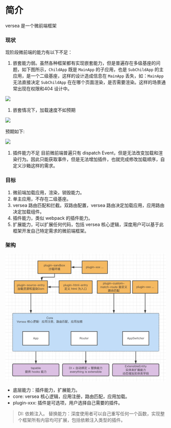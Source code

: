 # 简介

versea 是一个微前端框架

### 现状

现阶段微前端的能力有以下不足：

1. 嵌套能力弱。虽然各种框架都有实现嵌套能力，但是普遍存在多级基座的问题，如下图所示，`ChildApp` 既是 `MainApp` 的子应用，也是 `SubChildApp` 的主应用，是一个二级基座，这样的设计造成信息在 `MainApp` 丢失，如：`MainApp` 无法直接决定 `SubChildApp` 在在哪个页面渲染，是否需要渲染。这样的场景通常出现在权限和404 设计中。

<div hidden>

```plantuml
@startuml
rectangle MainApp #F5F5F5 {
  rectangle ChildApp #F8CECC {
    rectangle SubChildApp {
    }
  }
}

note top of ChildApp
  基座应用还是子应用？
end note
@enduml
```

</div>

![](https://www.plantuml.com/plantuml/svg/SoWkIImgAStDuIfAJIv9p4lFILNmJSpCSomeK51sCmL1XMek1GM4h7D6PauAHDh2sTNP6IoDh22uD0ck1WY0ihLSjLnSUVabgGeb-GKA-MbmCu1oJ-VlUhfh-TDTKvvFMV5Y_undCzO_NJi1mds_PpvNQbwA0aWdbmEG1NGc0000)

1. 嵌套情况下，加载速度不如预期

<div hidden>

```plantuml
@startuml
MainApp -> ChildApp: 加载 ChildApp
ChildApp --> MainApp: 加载 ChildApp 完成
MainApp -> ChildApp: 渲染 ChildApp
ChildApp -> SubChildApp: 加载 SubChildApp
SubChildApp --> ChildApp: 加载 SubChildApp 完成
ChildApp -> SubChildApp: 渲染 SubChildApp
@enduml
```

</div>

![](https://www.plantuml.com/plantuml/svg/SoWkIImgAStDuV9DpCnpB2XGqBLJSCx8p4a1igqKddOjUB5tBro02ym0gm8gW-Z0LANmT5tFiuu9s4ryjcFJi_cJqKo4gWekJKAt6bcC2y96E02dOeGZqCr7TmYA-GwfUId0e000)


预期如下:

<div hidden>

```plantuml
@startuml
group 并行加载
  MainApp -> ChildApp: 加载 ChildApp
  MainApp -> SubChildApp: 加载 SubChildApp
end
group 串行渲染
ChildApp --> MainApp: 加载 ChildApp 完成
MainApp -> ChildApp: 渲染 ChildApp
SubChildApp --> MainApp: 加载 SubChildApp 完成
MainApp -> SubChildApp: 渲染 SubChildApp 到 ChildApp 子容器
end
@enduml
```

</div>

![](https://www.plantuml.com/plantuml/svg/SoWkIImgAStDuKeloYyjK7YwSzkBXJrFknQysBkNIq71Dp4ppx6WG47NJi4v8pCd1SYsKe38mWLGbGMN9g6hH1RZIirBWLhrPCSce5NFTcnwDdyo5qnUGLVN3ceSfaqAJzVrFEkOm8NLLH234Au2MehNKA0yRdCHiWYZKNLqR41orje9JzVjV3fp1TXt3a026A00)

1. 插件能力不足
目前微前端普遍只有 dispatch Event，但是无法改变加载和渲染行为。因此只能获取事件，但是无法增加插件，也就完成修改加载顺序，自定义沙箱这样的需求。

### 目标

1. 微前端加载应用，渲染，销毁能力。
2. 单主应用，不存在二级基座。
3. versea 路由匹配和拦截。双路由配置，versea 路由决定加载应用，应用路由决定加载组件。
4. 插件能力，类似 webpack 的插件能力。
5. 扩展能力，可以扩展任何代码，包括 versea 核心逻辑，深度用户可以基于此框架开发自己特定需求的微前端框架。

### 架构

![image](./assets/architecture.jpg)

- 底层能力：插件能力，扩展能力。
- core: versea 核心逻辑，应用注册，路由匹配，应用加载。
- plugin-xxx: 插件是可选项，用户选择自己需要的插件。

> DI: 依赖注入。
> 替换能力：深度使用者可以自己重写任何一个函数，实现整个框架所有内容均可扩展，包括依赖注入类型的插件。
